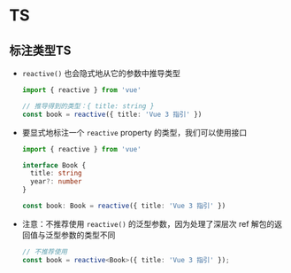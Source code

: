 # TS

## 标注类型TS

  - `reactive()` 也会隐式地从它的参数中推导类型

    ```typescript
    import { reactive } from 'vue'

    // 推导得到的类型：{ title: string }
    const book = reactive({ title: 'Vue 3 指引' })
    ```

  - 要显式地标注一个 `reactive` property 的类型，我们可以使用接口

    ```typescript
    import { reactive } from 'vue'

    interface Book {
      title: string
      year?: number
    }

    const book: Book = reactive({ title: 'Vue 3 指引' })
    ```

  - 注意：不推荐使用 `reactive()` 的泛型参数，因为处理了深层次 ref 解包的返回值与泛型参数的类型不同

    ```typescript
    // 不推荐使用
    const book = reactive<Book>({ title: 'Vue 3 指引' });

    ```
